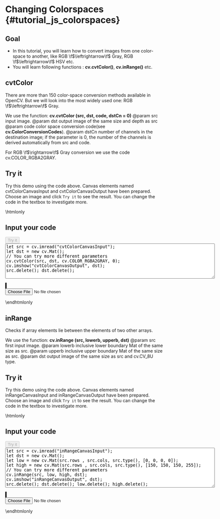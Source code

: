 Changing Colorspaces {#tutorial_js_colorspaces}
====================

Goal
----

-   In this tutorial, you will learn how to convert images from one color-space to another, like
    RGB \f$\leftrightarrow\f$ Gray, RGB \f$\leftrightarrow\f$ HSV etc.
-   You will learn following functions : **cv.cvtColor()**, **cv.inRange()** etc.

cvtColor
--------------------

There are more than 150 color-space conversion methods available in OpenCV. But we will look into
the most widely used one: RGB \f$\leftrightarrow\f$ Gray.

We use the function: **cv.cvtColor (src, dst, code, dstCn = 0)**
@param src    input image.
@param dst    output image of the same size and depth as src
@param code   color space conversion code(see **cv.ColorConversionCodes**).
@param dstCn  number of channels in the destination image; if the parameter is 0, the number of the channels is derived automatically from src and code.

For RGB \f$\rightarrow\f$ Gray conversion we use the code cv.COLOR_RGBA2GRAY.

Try it
------

Try this demo using the code above. Canvas elements named cvtColorCanvasInput and cvtColorCanvasOutput have been prepared. Choose an image and
click `Try it` to see the result. You can change the code in the textbox to investigate more.

\htmlonly
<!DOCTYPE html>
<head>
<style>
canvas {
    border: 1px solid black;
}
.err {
    color: red;
}
</style>
</head>
<body>
<div id="cvtColorCodeArea">
<h2>Input your code</h2>
<button id="cvtColorTryIt" disabled="true" onclick="cvtColorExecuteCode()">Try it</button><br>
<textarea rows="7" cols="80" id="cvtColorTestCode" spellcheck="false">
let src = cv.imread("cvtColorCanvasInput");
let dst = new cv.Mat();
// You can try more different parameters
cv.cvtColor(src, dst, cv.COLOR_RGBA2GRAY, 0);
cv.imshow("cvtColorCanvasOutput", dst);
src.delete(); dst.delete();
</textarea>
<p class="err" id="cvtColorErr"></p>
</div>
<div id="cvtColorShowcase">
    <div>
        <canvas id="cvtColorCanvasInput"></canvas>
        <canvas id="cvtColorCanvasOutput"></canvas>
    </div>
    <input type="file" id="cvtColorInput" name="file" />
</div>
<script src="utils.js"></script>
<script async src="opencv.js" id="opencvjs"></script>
<script>
function cvtColorExecuteCode() {
    let cvtColorText = document.getElementById("cvtColorTestCode").value;
    try {
        eval(cvtColorText);
        document.getElementById("cvtColorErr").innerHTML = " ";
    } catch(err) {
        document.getElementById("cvtColorErr").innerHTML = err;
    }
}

loadImageToCanvas("lena.jpg", "cvtColorCanvasInput");
let cvtColorInputElement = document.getElementById("cvtColorInput");
cvtColorInputElement.addEventListener("change", cvtColorHandleFiles, false);
function cvtColorHandleFiles(e) {
    let cvtColorUrl = URL.createObjectURL(e.target.files[0]);
    loadImageToCanvas(cvtColorUrl, "cvtColorCanvasInput");
}
</script>
</body>
\endhtmlonly

inRange
---------------

Checks if array elements lie between the elements of two other arrays.

We use the function: **cv.inRange (src, lowerb, upperb, dst)**
@param src     first input image.
@param lowerb  inclusive lower boundary Mat of the same size as src.
@param upperb  inclusive upper boundary Mat of the same size as src.
@param dst     output image of the same size as src and cv.CV_8U type.

Try it
------

Try this demo using the code above. Canvas elements named inRangeCanvasInput and inRangeCanvasOutput have been prepared. Choose an image and
click `Try it` to see the result. You can change the code in the textbox to investigate more.

\htmlonly
<!DOCTYPE html>
<head>
</head>
<body>
<div id="inRangeCodeArea">
<h2>Input your code</h2>
<button id="inRangeTryIt" disabled="true" onclick="inRangeExecuteCode()">Try it</button><br>
<textarea rows="8" cols="80" id="inRangeTestCode" spellcheck="false">
let src = cv.imread("inRangeCanvasInput");
let dst = new cv.Mat();
let low = new cv.Mat(src.rows , src.cols, src.type(), [0, 0, 0, 0]);
let high = new cv.Mat(src.rows , src.cols, src.type(), [150, 150, 150, 255]);
// You can try more different parameters
cv.inRange(src, low, high, dst);
cv.imshow("inRangeCanvasOutput", dst);
src.delete(); dst.delete(); low.delete(); high.delete();
</textarea>
<p class="err" id="inRangeErr"></p>
</div>
<div id="inRangeShowcase">
    <div>
        <canvas id="inRangeCanvasInput"></canvas>
        <canvas id="inRangeCanvasOutput"></canvas>
    </div>
    <input type="file" id="inRangeInput" name="file" />
</div>
<script>
function inRangeExecuteCode() {
    let inRangeText = document.getElementById("inRangeTestCode").value;
    try {
        eval(inRangeText);
        document.getElementById("inRangeErr").innerHTML = " ";
    } catch(err) {
        document.getElementById("inRangeErr").innerHTML = err;
    }
}

loadImageToCanvas("lena.jpg", "inRangeCanvasInput");
let inRangeInputElement = document.getElementById("inRangeInput");
inRangeInputElement.addEventListener("change", inRangeHandleFiles, false);
function inRangeHandleFiles(e) {
    let inRangeUrl = URL.createObjectURL(e.target.files[0]);
    loadImageToCanvas(inRangeUrl, "inRangeCanvasInput");
}
function onReady() {
    document.getElementById("inRangeTryIt").disabled = false;
    document.getElementById("cvtColorTryIt").disabled = false;
}
if (typeof cv !== 'undefined') {
    onReady();
} else {
    document.getElementById("opencvjs").onload = onReady;
}
</script>
</body>
\endhtmlonly
